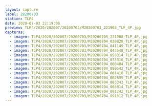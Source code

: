 ```yaml
---
layout: capture
label: 20200703
station: TLP4
date: 2020-07-03 22:19:08
preview: TLP4/2020/202007/20200703/M20200703_221908_TLP_4P.jpg
capturas:
  - imagem: TLP4/2020/202007/20200703/M20200703_221908_TLP_4P.jpg
  - imagem: TLP4/2020/202007/20200703/M20200704_020828_TLP_4P.jpg
  - imagem: TLP4/2020/202007/20200703/M20200704_041149_TLP_4P.jpg
  - imagem: TLP4/2020/202007/20200703/M20200704_043548_TLP_4P.jpg
  - imagem: TLP4/2020/202007/20200703/M20200704_050314_TLP_4P.jpg
  - imagem: TLP4/2020/202007/20200703/M20200704_075310_TLP_4P.jpg
  - imagem: TLP4/2020/202007/20200703/M20200704_080404_TLP_4P.jpg
  - imagem: TLP4/2020/202007/20200703/M20200704_080543_TLP_4P.jpg
  - imagem: TLP4/2020/202007/20200703/M20200704_081418_TLP_4P.jpg
  - imagem: TLP4/2020/202007/20200703/M20200704_082835_TLP_4P.jpg
  - imagem: TLP4/2020/202007/20200703/M20200704_083343_TLP_4P.jpg
  - imagem: TLP4/2020/202007/20200703/M20200704_085814_TLP_4P.jpg
  - imagem: TLP4/2020/202007/20200703/M20200704_091242_TLP_4P.jpg
  - imagem: TLP4/2020/202007/20200703/M20200704_091612_TLP_4P.jpg
---
```

